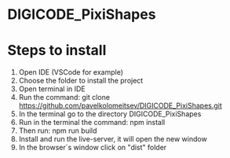 # DIGICODE_PixiShapes
# Steps to install
1. Open IDE (VSCode for example)
2. Choose the folder to install the project
3. Open terminal in IDE
4. Run the command: git clone https://github.com/pavelkolomeitsev/DIGICODE_PixiShapes.git
5. In the terminal go to the directory DIGICODE_PixiShapes
6. Run in the terminal the command: npm install
7. Then run: npm run build
8. Install and run the live-server, it will open the new window
9. In the browser`s window click on "dist" folder
